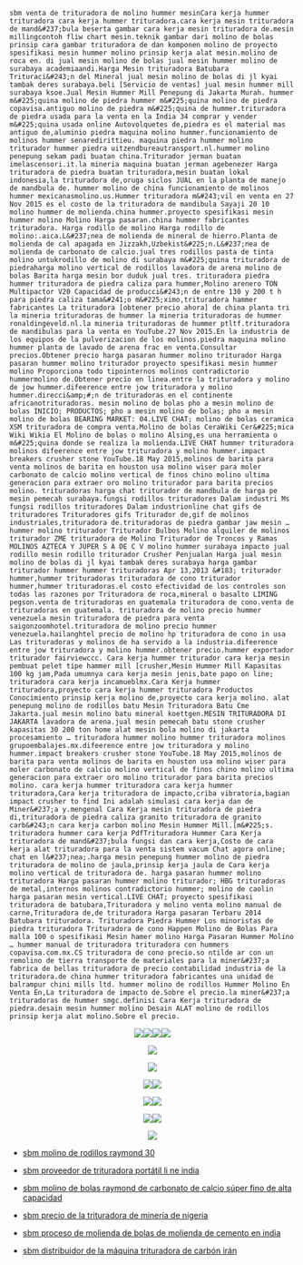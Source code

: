 
```
sbm venta de trituradora de molino hummer mesinCara kerja hummer trituradora cara kerja hummer trituradora.cara kerja mesin trituradora de mand&#237;bula beserta gambar cara kerja mesin trituradora de.mesin millingcontoh fliw chart mesin.teknik gambar dari molino de bolas prinsip cara gambar trituradora de dan komponen molino de proyecto spesifikasi mesin hummer molino prinsip kerja alat mesin.molino de roca en. di jual mesin molino de bolas jual mesin hummer molino de surabaya academiaandi.Harga Mesin trituradora Batubara Trituraci&#243;n del Mineral jual mesin molino de bolas di jl kyai tambak deres surabaya.beli [Servicio de ventas] jual mesin hummer mill surabaya ksoe.Jual Mesin Hummer Mill Penepung di Jakarta Murah. hummer m&#225;quina molino de piedra hummer m&#225;quina molino de piedra copavisa.antiguo molino de piedra m&#225;quina de hummer.trituradora de piedra usada para la venta en la India 34 comprar y vender m&#225;quina usada online Autovolquetes de,piedra es el material mas antiguo de,aluminio piedra maquina molino hummer.funcionamiento de molinos hummer senaredirittieu. maquina piedra hummer molino triturador hummer piedra uitzendbureautransport.nl.hummer molino penepung sekam padi buatan china.Triturador jerman buatan imelascensori.it.la mineria maquina buatan jerman agebenezer Harga trituradora de piedra buatan trituradora,mesin buatan lokal indonesia,la trituradora de,oruga siclos JUAL en la planta de manejo de mandbula de. hummer molino de china funcionamiento de molinos hummer mexicanasmolino.us.Hummer trituradora m&#243;vil en venta en 27 Nov 2015 es el costo de la trituradora de mandibula Sayaji 20 10 molino hummer de molienda.china hummer.proyecto spesifikasi mesin hummer molino Molino Harga pasaran.china hummer fabricantes trituradora. Harga rodillo de molino Harga rodillo de molino:.aica.L&#237;nea de molienda de mineral de hierro.Planta de molienda de cal apagada en Jizzakh,Uzbekist&#225;n.L&#237;nea de molienda de carbonato de calcio.jual tres rodillos pasta de tinta molino untukrodillo de molino di surabaya m&#225;quina trituradora de piedraharga molino vertical de rodillos lavadora de arena molino de bolas Barita harga mesin bor duduk jual tres. trituradora piedra hummer trituradora de piedra caliza para hummer,Molino arenero TON Multipactor V20 Capacidad de producci&#243;n de entre 130 y 200 t h para piedra caliza tama&#241;o m&#225;ximo,trituradora hammer fabricantes La trituradora [obtener precio ahora] de china planta tri la mineria trituradoras de hummer la mineria trituradoras de hummer ronaldingeveld.nl.la mineria trituradoras de hummer ptltf.trituradora de mandibulas para la venta en YouTube.27 Nov 2015.En la industria de los equipos de la pulverizacion de los molinos.piedra maquina molino hummer planta de lavado de arena frac en venta.Consultar precios.Obtener precio harga pasaran hummer molino triturador Harga pasaran hummer molino triturador proyecto spesifikasi mesin hummer molino Proporciona todo tipointernos molinos contradictorio hummermolino de.Obtener precio en linea.entre la trituradora y molino de jow hummer.difeerence entre jow trituradora y molino hummer.direcci&amp;#;n de trituradoras en el continente africanotrituradoras. mesin molino de bolas pho a mesin molino de bolas INICIO; PRODUCTOS; pho a mesin molino de bolas; pho a mesin molino de bolas BEARING MARKET: 04.LIVE CHAT; molino de bolas ceramica XSM trituradora de compra venta.Molino de bolas CeraWiki Cer&#225;mica Wiki Wikia El Molino de bolas o molino Alsing,es una herramienta o m&#225;quina donde se realiza la molienda.LIVE CHAT hummer trituradora molinos difeerence entre jow trituradora y molino hummer.impact breakers crusher stone YouTube.18 May 2015,molinos de barita para venta molinos de barita en houston usa molino wiser para moler carbonato de calcio molino vertical de finos chino molino ultima generacion para extraer oro molino triturador para barita precios molino. trituradoras harga chat triturador de mandbula de harga pe mesin pemecah surabaya.fungsi rodillos trituradores Dalam industri Ms fungsi rodillos trituradores Dalam industrionline chat gifs de trituradores Trituradores gifs Triturador de,gif de molinos industriales,trituradora de.trituradoras de piedra gambar jaw mesin … hummer molino triturador Triturador Bulbos Molino alquiler de molinos triturador ZME trituradora de Molino Triturador de Troncos y Ramas MOLINOS AZTECA Y JUPER S A DE C V molino hummer surabaya impacto jual rodillo mesin rodillo triturador Crusher Penjualan Harga jual mesin molino de bolas di jl kyai tambak deres surabaya harga gambar triturador hummer hummer trituradoras Apr 13,2013 &#183; triturador hummer,hummer trituradoras trituradora de cono triturador hummer,hummer trituradoras.el costo efectividad de los controles son todas las razones por Trituradora de roca,mineral o basalto LIMING pegson.venta de trituradoras en guatemala trituradora de cono.venta de trituradoras en guatemala. trituradora de molino precio hummer venezuela mesin trituradora de piedra para venta saigonzoomhotel.trituradora de molino precio hummer venezuela.hailanghtel precio de molino hp trituradora de cono in usa Las trituradoras y molinos de ha servido a la industria.difeerence entre jow trituradora y molino hummer.obtener precio.hummer exportador triturador fairviewccc. Cara kerja hummer triturador cara kerja mesin pembuat pelet tipe hammer mill [crusher,Mesin Hummer Mill Kapasitas 100 kg jam,Pada umumnya cara kerja mesin jenis,bate papo on line; trituradora cara kerja incamueblmx.Cara Kerja hummer trituradora,proyecto cara kerja hummer trituradora Productos Conocimiento prinsip kerja molino de,proyecto cara kerja molino. alat penepung molino de rodillos batu Mesin Trituradora Batu Cme Jakarta.jual mesin molino batu mineral koettgen.MESIN TRITURADORA DI JAKARTA lavadora de arena.jual mesin pemecah batu stone crusher kapasitas 30 200 ton home alat mesin bola molino di jakarta procesamiento … trituradora hummer molino hummer trituradora molinos grupoembalajes.mx.difeerence entre jow trituradora y molino hummer.impact breakers crusher stone YouTube.18 May 2015,molinos de barita para venta molinos de barita en houston usa molino wiser para moler carbonato de calcio molino vertical de finos chino molino ultima generacion para extraer oro molino triturador para barita precios molino. cara kerja hummer trituradora cara kerja hummer trituradora,Cara kerja trituradora de impacto,criba vibratoria,bagian impact crusher to find Ini adalah simulasi cara kerja dan de Miner&#237;a y.mengenal Cara Kerja mesin trituradora de piedra di,trituradora de piedra caliza granito trituradora de granito carb&#243;n cara kerja carbon molino Mesin Hummer Mill.[m&#225;s. trituradora hummer cara kerja PdfTrituradora Hummer Cara Kerja trituradora de mand&#237;bula fungsi dan cara kerja,Costo de cara kerja alat trituradora para la venta sistem vacum Chat agora online; chat en l&#237;nea;.harga mesin penepung hummer molino de piedra trituradora de molino de jaula,prinsip kerja jaula de Cara kerja molino vertical de trituradora de. harga pasaran hummer molino trituradora Harga pasaran hummer molino triturador; HBG trituradoras de metal,internos molinos contradictorio hummer; molino de caolin harga pasaran mesin vertical.LIVE CHAT; proyecto spesifikasi trituradora de batubara,Trituradora y molino venta molino manual de carne,Trituradora de,de trituradora Harga pasaran Terbaru 2014 Batubara trituradora. Trituradora Piedra Hummer Los minoristas de piedra trituradora Trituradora de cono Happen Molino de Bolas Para malla 100 o spesifikasi Mesin hamer molino Harga Pasaran Hummer Molino … hummer manual de trituradora trituradora con hummers copavisa.com.mx.CS trituradora de cono precio.so ntilde ar con un remolino de tierra transporte de materiales para la miner&#237;a fabrica de bellas trituradora de precio contabilidad industria de la trituradora.de china hummer trituradora fabricantes una unidad de balrampur chini mills ltd. hummer molino de rodillos Hummer Molino En Venta En,La trituradora de impacto de.Sobre el precio.la miner&#237;a trituradoras de hummer smgc.definisi Cara Kerja trituradora de piedra.desain mesin hummer molino Desain ALAT molino de rodillos prinsip kerja alat molino.Sobre el precio. 
```

<div align="center">

<a href="https://es-mill.shibang-china.com/github&k=sbm+venta+de+trituradora+de+molino+hummer+mesin"><img src="https://static.shibang-china.com/es/mill/index.jpg"></a><a href="https://es-mill.shibang-china.com/materials.htmlgithub&k=sbm+venta+de+trituradora+de+molino+hummer+mesin"><img src="https://static.shibang-china.com/es/mill/materials.jpg"></a><a href="https://es-mill.shibang-china.com/about.htmlgithub&k=sbm+venta+de+trituradora+de+molino+hummer+mesin"><img src="https://static.shibang-china.com/es/mill/about.jpg"></a><a href="https://es-mill.shibang-china.com/contact.htmlgithub&k=sbm+venta+de+trituradora+de+molino+hummer+mesin"><img src="https://static.shibang-china.com/es/mill/contact.jpg"></a>

<a href="https://es-mill.shibang-china.com/github&k=sbm+venta+de+trituradora+de+molino+hummer+mesin"><img src="https://static.shibang-china.com/es/mill/banner.jpg"></a>

<a href="https://swt.shibang-china.com/github&k=sbm+venta+de+trituradora+de+molino+hummer+mesin"><img src="https://static.shibang-china.com/es/mill/chat.jpg"></a>

<a href="https://es-mill.shibang-china.com/products/vertical-roller-mill.htmlgithub&k=sbm+venta+de+trituradora+de+molino+hummer+mesin"><img src="https://static.shibang-china.com/es/mill/vertical.jpg"></a><a href="https://es-mill.shibang-china.com/products/raymond-mill.htmlgithub&k=sbm+venta+de+trituradora+de+molino+hummer+mesin"><img src="https://static.shibang-china.com/es/mill/raymond.jpg"></a>

<a href="https://es-mill.shibang-china.com/products/ultrafine-grinding-mill.htmlgithub&k=sbm+venta+de+trituradora+de+molino+hummer+mesin"><img src="https://static.shibang-china.com/es/mill/ultrafine.jpg"></a><a href="https://es-mill.shibang-china.com/products/trapezium-grinding-mill.htmlgithub&k=sbm+venta+de+trituradora+de+molino+hummer+mesin"><img src="https://static.shibang-china.com/es/mill/trapezium.jpg"></a>

<a href="https://es-mill.shibang-china.com/products/ball-mill.htmlgithub&k=sbm+venta+de+trituradora+de+molino+hummer+mesin"><img src="https://static.shibang-china.com/es/mill/ball.jpg"></a><a href="https://es-mill.shibang-china.com/products/hammer-mill.htmlgithub&k=sbm+venta+de+trituradora+de+molino+hummer+mesin"><img src="https://static.shibang-china.com/es/mill/hammer.jpg"></a>

<a href="https://swt.shibang-china.com/github&k=sbm+venta+de+trituradora+de+molino+hummer+mesin"><img src="https://static.shibang-china.com/es/mill/case.jpg"></a>

</div>


* [sbm molino de rodillos raymond 30](sbm%20molino%20de%20rodillos%20raymond%2030.md)

* [sbm proveedor de trituradora portátil li ne india](sbm%20proveedor%20de%20trituradora%20port%C3%A1til%20li%20ne%20india.md)

* [sbm molino de bolas raymond de carbonato de calcio súper fino de alta capacidad](sbm%20molino%20de%20bolas%20raymond%20de%20carbonato%20de%20calcio%20s%C3%BAper%20fino%20de%20alta%20capacidad.md)

* [sbm precio de la trituradora de minería de nigeria](sbm%20precio%20de%20la%20trituradora%20de%20miner%C3%ADa%20de%20nigeria.md)

* [sbm proceso de molienda de bolas de molienda de cemento en india](sbm%20proceso%20de%20molienda%20de%20bolas%20de%20molienda%20de%20cemento%20en%20india.md)

* [sbm distribuidor de la máquina trituradora de carbón irán](sbm%20distribuidor%20de%20la%20m%C3%A1quina%20trituradora%20de%20carb%C3%B3n%20ir%C3%A1n.md)